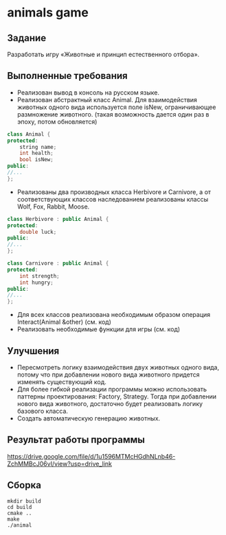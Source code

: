 # animals game

## Задание

Разработать игру «Животные и принцип естественного отбора».

## Выполненные требования
+ Реализован вывод в консоль на русском языке.
+ Реализован абстрактный класс Animal. Для взаимодействия животных одного вида используется поле isNew, ограничивающее размножение животного. (такая возможность дается один раз в эпоху, потом обновляется)
```c++
class Animal {
protected:
	string name;
	int health;
	bool isNew;
public:
//...
};
```
+ Реализованы два производных класса Herbivore и Carnivore, а от соответствующих классов наследованием реализованы классы Wolf, Fox, Rabbit, Moose.
```c++
class Herbivore : public Animal {
protected:
	double luck;
public:
//...
};

class Carnivore : public Animal {
protected:
	int strength;
	int hungry;
public:
//...
};
```
+ Для всех классов реализована необходимым образом операция Interact(Animal &other) (см. код)
+ Реализовать необходимые функции для игры (см. код)
## Улучшения
+ Пересмотреть логику взаимодействия двух животных одного вида, потому что при добавлении нового вида животного придется изменять существующий код.
+ Для более гибкой реализации программы можно использовать паттерны проектирования: Factory, Strategy. Тогда при добавлении нового вида животного, достаточно будет реализовать логику базового класса.
+ Создать автоматическую генерацию животных.
## Результат работы программы

https://drive.google.com/file/d/1u1596MTMcHGdhNLnb46-ZchMMBcJ06vI/view?usp=drive_link

## Сборка

```
mkdir build
cd build
cmake ..
make
./animal
```
